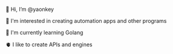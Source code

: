 👋 Hi, I’m @yaonkey

👀 I'm interested in creating automation apps and other programs

🌱 I'm currently learning Golang

🫀 I like to create APIs and engines

<!---
yaonkey/yaonkey is a ✨ special ✨ repository because its `README.md` (this file) appears on your GitHub profile.
You can click the Preview link to take a look at your changes.
--->
